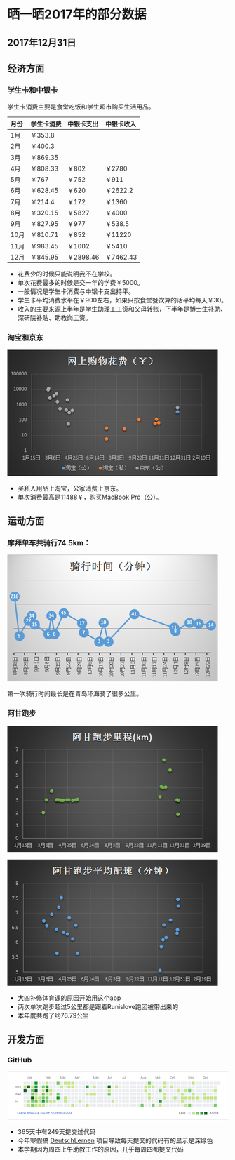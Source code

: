 # 晒一晒2017年的部分数据

## 2017年12月31日

## 经济方面

### 学生卡和中银卡

学生卡消费主要是食堂吃饭和学生超市购买生活用品。

| 月份 | 学生卡消费 | 中银卡支出 | 中银卡收入 |
| :-- | :-- | :-- | :-- |
| 1月 | ￥353.8 |  |
| 2月 | ￥400.3 |  | 
| 3月 | ￥869.35 |  |
| 4月 | ￥808.33 | ￥802  | ￥2780
| 5月 | ￥767 | ￥752 | ￥911
| 6月 | ￥628.45 | ￥620 | ￥2622.2
| 7月 | ￥214.4 | ￥172 | ￥1360
| 8月 | ￥320.15 | ￥5827 | ￥4000
| 9月 | ￥827.95 | ￥977 | ￥538.5
| 10月 | ￥810.71 | ￥852 | ￥11220
| 11月 | ￥983.45 | ￥1002 | ￥5410
| 12月 | ￥845.95 | ￥2898.46 | ￥7462.43


*   花费少的时候只能说明我不在学校。
*   单次花费最多的时候是交一年的学费￥5000。
*   一般情况是学生卡消费与中银卡支出持平。
*   学生卡平均消费水平在￥900左右，如果只按食堂餐饮算的话平均每天￥30。
*   收入的主要来源上半年是学生助理工工资和父母转账，下半年是博士生补助、深研院补贴、助教岗工资。

### 淘宝和京东

![网上购物花费（￥）](expenditure.png)

*   买私人用品上淘宝，公家消费上京东。
*   单次消费最高是11488￥，购买MacBook Pro（公）。

## 运动方面

### 摩拜单车共骑行74.5km：

![骑行时间（分钟）](riding_time.png)

第一次骑行时间最长是在青岛环海骑了很多公里。

### 阿甘跑步

![阿甘跑步里程(km)](AGAN_kilometers.png)

![阿甘跑步平均配速(km)](AGAN_speed.png)

*   大四补修体育课的原因开始用这个app
*   两次单次跑步超过5公里都是跟着Runislove跑团被带出来的
*   本年度共跑了约76.79公里

## 开发方面

### GitHub
    
![contribution](github_contribution.png)

*   365天中有249天提交过代码
*   今年寒假搞 [DeutschLernen](https://github.com/Leidenschaft/Deutsch-Lernen) 项目导致每天提交的代码有的显示是深绿色
*   本学期因为周四上午助教工作的原因，几乎每周四都提交代码
